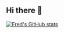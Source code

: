 ## Hi there 👋
[![Fred's GitHub stats](https://github-readme-stats.vercel.app/api?username=fhvaldes&show_icons=true&theme=radical)](https://github.com/anuraghazra/github-readme-stats)
<!--
**fhvaldes/fhvaldes** is a ✨ _special_ ✨ repository because its `README.md` (this file) appears on your GitHub profile.

Here are some ideas to get you started: 

- 🔭 I’m currently working on ...
- 🌱 I’m currently learning ...
- 👯 I’m looking to collaborate on ...
- 🤔 I’m looking for help with ...
- 💬 Ask me about ...
- 📫 How to reach me: ...
- 😄 Pronouns: ...
- ⚡ Fun fact: ...
-->
